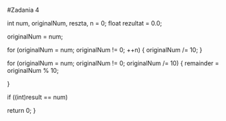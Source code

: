 #Zadania 4
  
   int num, originalNum, reszta, n = 0;
   float rezultat = 0.0;
   
   originalNum = num;

   for (originalNum = num; originalNum != 0; ++n) {
       originalNum /= 10;
   }

   for (originalNum = num; originalNum != 0; originalNum /= 10) {
       remainder = originalNum % 10;

   }

   if ((int)result == num)
    
   return 0;
}

